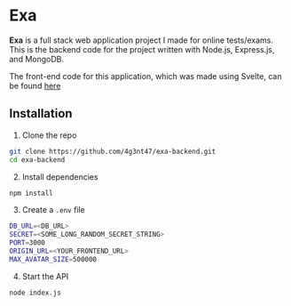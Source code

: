 # Exa

**Exa** is a full stack web application project I made for online tests/exams. This is the backend code for the project written with Node.js, Express.js, and MongoDB.

The front-end code for this application, which was made using Svelte, can be found [here](https://github.com/4g3nt47/exa-backend)

## Installation

1. Clone the repo

```bash
git clone https://github.com/4g3nt47/exa-backend.git
cd exa-backend
```

2. Install dependencies

```bash
npm install
```

3. Create a `.env` file

```bash
DB_URL=<DB_URL>
SECRET=<SOME_LONG_RANDOM_SECRET_STRING>
PORT=3000
ORIGIN_URL=<YOUR_FRONTEND_URL>
MAX_AVATAR_SIZE=500000
```

4. Start the API

```bash
node index.js
```
